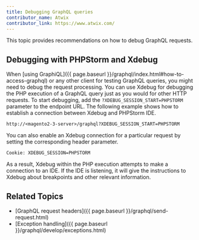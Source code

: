 ```yaml
---
title: Debugging GraphQL queries
contributor_name: Atwix
contributor_link: https://www.atwix.com/
---
```


This topic provides recommendations on how to debug GraphQL requests.

## Debugging with PHPStorm and Xdebug

When [using GraphiQL]({{ page.baseurl }}/graphql/index.html#how-to-access-graphql) or any other client for testing GraphQL queries, you might need to debug the request processing.
You can use Xdebug for debugging the PHP execution of a GraphQL query just as you would for other HTTP requests.
To start debugging, add the `?XDEBUG_SESSION_START=PHPSTORM` parameter to the endpoint URL.
The following example shows how to establish a connection between Xdebug and PHPStorm IDE.

```http
http://<magento2-3-server>/graphql?XDEBUG_SESSION_START=PHPSTORM
```

You can also enable an Xdebug connection for a particular request by setting the corresponding header parameter.

```text
Cookie: XDEBUG_SESSION=PHPSTORM
```

As a result, Xdebug within the PHP execution attempts to make a connection to an IDE. If the IDE is listening, it will give the instructions to Xdebug about breakpoints and other relevant information.

## Related Topics

*  [GraphQL request headers]({{ page.baseurl }}/graphql/send-request.html)
*  [Exception handling]({{ page.baseurl }}/graphql/develop/exceptions.html)
